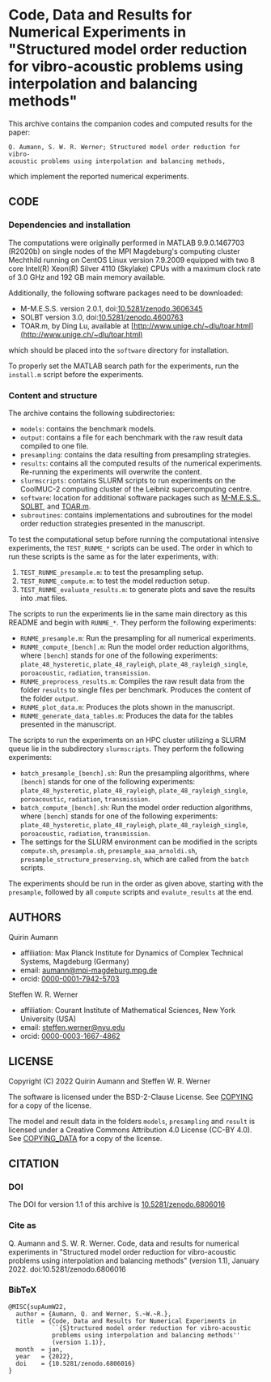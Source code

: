 Code, Data and Results for Numerical Experiments in "Structured model order
reduction for vibro-acoustic problems using interpolation and balancing
methods"
===========================================================================

This archive contains the companion codes and computed results for
the paper:

    Q. Aumann, S. W. R. Werner; Structured model order reduction for vibro-
    acoustic problems using interpolation and balancing methods,

which implement the reported numerical experiments.


## CODE

### Dependencies and installation

The computations were originally performed in MATLAB 9.9.0.1467703 (R2020b)
on single nodes of the MPI Magdeburg's computing cluster Mechthild running on
CentOS Linux version 7.9.2009 equipped with two 8 core Intel(R) Xeon(R)
Silver 4110 (Skylake) CPUs with a maximum clock rate of 3.0 GHz and 192 GB main
memory available.

Additionally, the following software packages need to be downloaded:

* M-M.E.S.S. version 2.0.1, doi:[10.5281/zenodo.3606345](https://doi.org/10.5281/zenodo.3606345)
* SOLBT version 3.0, doi:[10.5281/zenodo.4600763](https://doi.org/10.5281/zenodo.4600763)
* TOAR.m, by Ding Lu, available at [http://www.unige.ch/~dlu/toar.html](http://www.unige.ch/~dlu/toar.html)

which should be placed into the `software` directory for installation.

To properly set the MATLAB search path for the experiments, run the
`install.m` script before the experiments.


### Content and structure

The archive contains the following subdirectories:

* `models`: contains the benchmark models.
* `output`: contains a file for each benchmark with the raw result data compiled
  to one file.
* `presampling`: contains the data resulting from presampling strategies.
* `results`: contains all the computed results of the numerical
  experiments. Re-running the experiments will overwrite the content.
* `slurmscripts`: contains SLURM scripts to run experiments on the
  CoolMUC-2 computing cluster of the Leibniz supercomputing centre.
* `software`: location for additional software packages such as
  [M-M.E.S.S.](https://doi.org/10.5281/zenodo.3606345), 
  [SOLBT](https://doi.org/10.5281/zenodo.4600763), and
  [TOAR.m](http://www.unige.ch/~dlu/toar.html).
* `subroutines`: contains implementations and subroutines for the model
  order reduction strategies presented in the manuscript.

To test the computational setup before running the computational intensive
experiments, the `TEST_RUNME_*` scripts can be used.
The order in which to run these scripts is the same as for the later
experiments, with:

1. `TEST_RUNME_presample.m`: to test the presampling setup.
2. `TEST_RUNME_compute.m`: to test the model reduction setup.
3. `TEST_RUNME_evaluate_results.m`: to generate plots and save the results
    into .mat files.

The scripts to run the experiments lie in the same main directory as this
README and begin with `RUNME_*`. They perform the following experiments:

* `RUNME_presample.m`: Run the presampling for all numerical experiments.
* `RUNME_compute_[bench].m`: Run the model order reduction algorithms,
  where `[bench]` stands for one of the following experiments: 
  `plate_48_hysteretic`, `plate_48_rayleigh`, `plate_48_rayleigh_single`,
  `poroacoustic`, `radiation`, `transmission`.
* `RUNME_preprocess_results.m`: Compiles the raw result data from the folder 
  `results` to single files per benchmark. Produces the content of the folder
  `output`.
* `RUNME_plot_data.m`: Produces the plots shown in the manuscript.
* `RUNME_generate_data_tables.m`: Produces the data for the tables presented in
  the manuscript.

The scripts to run the experiments on an HPC cluster utilizing a SLURM
queue lie in the subdirectory `slurmscripts`. They perform the following
experiments:

* `batch_presample_[bench].sh`: Run the presampling algorithms, where
  `[bench]` stands for one of the following experiments: 
  `plate_48_hysteretic`, `plate_48_rayleigh`, `plate_48_rayleigh_single`,
  `poroacoustic`, `radiation`, `transmission`.
* `batch_compute_[bench].sh`: Run the model order reduction algorithms,
  where `[bench]` stands for one of the following experiments: 
  `plate_48_hysteretic`, `plate_48_rayleigh`, `plate_48_rayleigh_single`,
  `poroacoustic`, `radiation`, `transmission`.
* The settings for the SLURM environment can be modified in the scripts 
  `compute.sh`, `presample.sh`, `presample_aaa_arnoldi.sh`,
  `presample_structure_preserving.sh`, which are called from the `batch`
  scripts.

The experiments should be run in the order as given above, starting with
the `presample`, followed by all `compute` scripts and `evalute_results`
at the end.


## AUTHORS

Quirin Aumann
- affiliation: Max Planck Institute for Dynamics of Complex Technical Systems, Magdeburg (Germany)
- email: aumann@mpi-magdeburg.mpg.de
- orcid: [0000-0001-7942-5703](https://orcid.org/0000-0001-7942-5703)

Steffen W. R. Werner
- affiliation: Courant Institute of Mathematical Sciences, New York University (USA)
- email: steffen.werner@nyu.edu
- orcid: [0000-0003-1667-4862](https://orcid.org/0000-0003-1667-4862)


## LICENSE

Copyright (C) 2022 Quirin Aumann and Steffen W. R. Werner

The software is licensed under the BSD-2-Clause License.
See [COPYING](COPYING) for a copy of the license.

The model and result data in the folders `models`, `presampling` and `result` is
licensed under a Creative Commons Attribution 4.0 License (CC-BY 4.0).
See [COPYING_DATA](COPYING_DATA) for a copy of the license.


## CITATION

### DOI

The DOI for version 1.1 of this archive is
[10.5281/zenodo.6806016](https://doi.org/10.5281/zenodo.6806016)


### Cite as

Q. Aumann and S. W. R. Werner. Code, data and results for numerical
experiments in "Structured model order reduction for vibro-acoustic
problems using interpolation and balancing methods" (version 1.1),
January 2022. doi:10.5281/zenodo.6806016


### BibTeX

    @MISC{supAumW22,
      author = {Aumann, Q. and Werner, S.~W.~R.},
      title  = {Code, Data and Results for Numerical Experiments in
                ``{S}tructured model order reduction for vibro-acoustic
                problems using interpolation and balancing methods''
                (version 1.1)},
      month  = jan,
      year   = {2022},
      doi    = {10.5281/zenodo.6806016}
    }
